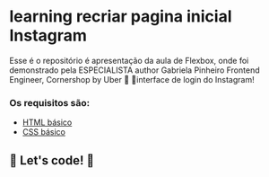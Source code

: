 # learning recriar  pagina inicial Instagram

Esse é o repositório é apresentação da aula de Flexbox, onde foi demonstrado pela ESPECIALISTA
author
Gabriela Pinheiro
Frontend Engineer, Cornershop by Uber
 interface de login do Instagram! 

### Os requisitos são:

* [HTML básico](https://www.w3schools.com/html/)
* [CSS básico](https://developer.mozilla.org/pt-BR/docs/Web/CSS)

## 🚀 Let's code! 🚀
